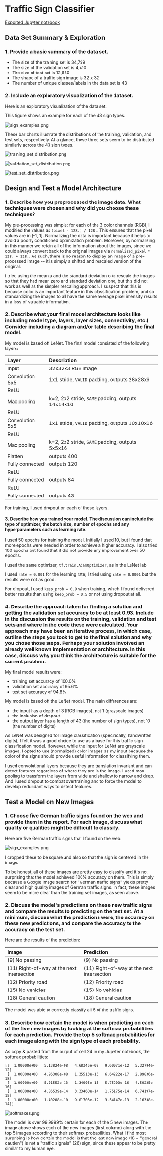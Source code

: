 # **Traffic Sign Classifier** 

[Exported Jupyter notebook](https://jefflirion.github.io/udacity_car_nanodegree_project02/Traffic_Sign_Classifier.html)



## Data Set Summary & Exploration

### 1. Provide a basic summary of the data set. 

* The size of the training set is 34,799
* The size of the validation set is 4,410
* The size of test set is 12,630
* The shape of a traffic sign image is 32 x 32
* The number of unique classes/labels in the data set is 43



### 2. Include an exploratory visualization of the dataset.

Here is an exploratory visualization of the data set. 

This figure shows an example for each of the 43 sign types.  

![sign_examples.png](images/sign_examples.png)

These bar charts illustrate the distributions of the training, validation, and test sets, respectively.  At a glance, these three sets seem to be distributed similarly across the 43 sign types.  

![training_set_distribution.png](images/training_set_distribution.png)

![validation_set_distribution.png](images/validation_set_distribution.png)

![test_set_distribution.png](images/test_set_distribution.png)




## Design and Test a Model Architecture

### 1. Describe how you preprocessed the image data. What techniques were chosen and why did you choose these techniques?

My pre-processing was simple: for each of the 3 color channels (RGB), I modified the values as `(pixel - 128.) / 128.`.  This ensures that the pixel values are in [-1, 1].  Normalizing the data is important because it helps to avoid a poorly conditioned optimization problem.  Moreover, by normalizing in this manner we retain all of the information about the images, since we could always convert back to the original images via `normalized_pixel * 128. + 128.`.  As such, there is no reason to display an image of a pre-processed image -- it is simply a shifted and rescaled version
of the original.  

I tried using the mean µ and the standard deviation σ to rescale the images so that they had mean zero and standard deviation one, but this did not work as well as the simpler rescaling approach.  I suspect that this is because color is an important feature in this classification problem, and so standardizing the images to all have the same average pixel intensity results in a loss of valuable information.  




### 2. Describe what your final model architecture looks like including model type, layers, layer sizes, connectivity, etc.) Consider including a diagram and/or table describing the final model.

My model is based off LeNet.  The final model consisted of the following layers:

| Layer           | Description                                       | 
|:----------------|:--------------------------------------------------| 
| Input           | 32x32x3 RGB image                                 |
| Convolution 5x5 | 1x1 stride, `VALID` padding, outputs 28x28x6      |
| ReLU            |                                                   |
| Max pooling     | k=2, 2x2 stride, `SAME` padding, outputs 14x14x16 |
| ReLU            |                                                   |
| Convolution 5x5 | 1x1 stride, `VALID` padding, outputs 10x10x16     |
| ReLU            |                                                   |
| Max pooling     | k=2, 2x2 stride, `SAME` padding, outputs 5x5x16   |
| Flatten   	  | outputs 400                                       |
| Fully connected | outputs 120                                       |
| ReLU            |                                                   |
| Fully connected | outputs 84                                        |
| ReLU            |                                                   |
| Fully connected | outputs 43                                        |
 
 For training, I used dropout on each of these layers.  


#### 3. Describe how you trained your model. The discussion can include the type of optimizer, the batch size, number of epochs and any hyperparameters such as learning rate.

I used 50 epochs for training the model.  Initially I used 10, but I found that more epochs were needed in order to achieve a higher accuracy.  I also tried 100 epochs but found that it did not provide any improvement over 50 epochs.  

I used the same optimizer, `tf.train.AdamOptimizer`, as in the LeNet lab.  

I used `rate = 0.001` for the learning rate; I tried using `rate = 0.0001` but the results were not as good.  

For dropout, I used `keep_prob = 0.9` when training, which I found delivered better results than using `keep_prob = 0.5` or not using dropout at all.  



### 4. Describe the approach taken for finding a solution and getting the validation set accuracy to be at least 0.93. Include in the discussion the results on the training, validation and test sets and where in the code these were calculated. Your approach may have been an iterative process, in which case, outline the steps you took to get to the final solution and why you chose those steps. Perhaps your solution involved an already well known implementation or architecture. In this case, discuss why you think the architecture is suitable for the current problem.

My final model results were:

* training set accuracy of 100.0%
* validation set accuracy of 95.6%
* test set accuracy of 94.8%



My model is based off the LeNet model.  The main differences are:

* the input has a depth of 3 (RGB images), not 1 (grayscale images)
* the inclusion of dropout
* the output layer has a length of 43 (the number of sign types), not 10 (the number of digits)


As LeNet was designed for image classification (specifically, handwritten digits), I felt it was a good choice to use as a base for this traffic sign classification model.  However, while the input for LeNet are grayscale images, I opted to use (normalized) color images as my input because the color of the signs should provide useful information for classifying them.  

I used convolutional layers because they are translation invariant and can detect features regardless of where they are in the image.  I used max pooling to transform the layers from wide and shallow to narrow and deep.  And I used dropout to combat overtraining and to force the model to develop redundant ways to detect features.  



## Test a Model on New Images

### 1. Choose five German traffic signs found on the web and provide them in the report. For each image, discuss what quality or qualities might be difficult to classify.

Here are five German traffic signs that I found on the web:

![sign_examples.png](new_images.png)

I cropped these to be square and also so that the sign is centered in the image.  

To be honest, all of these images are pretty easy to classify and it's not surprising that the model achieved 100% accuracy on them.  This is simply because a Google image search for "German traffic signs" yields pretty clear and high quality images of German traffic signs.  In fact, these images seem to be more clear than the training set images, as seen above.  



### 2. Discuss the model's predictions on these new traffic signs and compare the results to predicting on the test set. At a minimum, discuss what the predictions were, the accuracy on these new predictions, and compare the accuracy to the accuracy on the test set.

Here are the results of the prediction:

| Image                                      | Prediction                                 |
|:-------------------------------------------|:-------------------------------------------| 
| (9) No passing                             | (9) No passing                             | 
| (11) Right-of-way at the next intersection | (11) Right-of-way at the next intersection | 
| (12) Priority road                         | (12) Priority road                         |
| (15) No vehicles                           | (15) No vehicles                           |
| (18) General caution                       | (18) General caution                       |


The model was able to correctly classify all 5 of the traffic signs.  



### 3. Describe how certain the model is when predicting on each of the five new images by looking at the softmax probabilities for each prediction. Provide the top 5 softmax probabilities for each image along with the sign type of each probability. 

As copy & pasted from the output of cell 24 in my Jupyter notebook, the softmax probabilities:

```
[[  1.00000e+00   5.13824e-08   4.68345e-09   9.60071e-12   5.32794e-12]
 [  1.00000e+00   4.96308e-08   1.35513e-15   6.64222e-17   2.89836e-18]
 [  1.00000e+00   5.01552e-13   1.34005e-15   5.75203e-16   4.50225e-16]
 [  1.00000e+00   4.86539e-14   3.33460e-14   1.75175e-14   6.74197e-15]
 [  1.00000e+00   1.40208e-10   9.01703e-12   3.54147e-13   2.16338e-14]]
```
 
![softmaxes.png](softmaxes.png)

The model is over 99.9999% certain for each of the 5 new images.  The image above shows each of the new images (first column) along with the top 5 images according to their softmax probabilities.  What I find most surprising is how certain the model is that the last new image (18 = "general caution") is not a "traffic signals" (26) sign, since these appear to be pretty similar to my human eye.  

